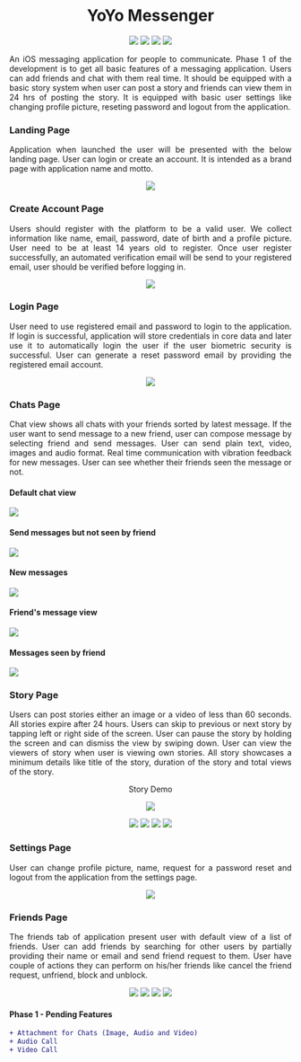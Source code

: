 <h1 align="center"> YoYo Messenger </h1>

<p align="center">
  <img src="https://img.shields.io/badge/Developer-Vishnu_Divakar-orange" />
  <img src="https://img.shields.io/badge/OpenSource-Always-green" />
  <img src="https://img.shields.io/badge/Users-3-yellow" />
  <img src="https://img.shields.io/badge/DevState-Phase_1-blue" />
</p>

<p align="justify">
An iOS messaging application for people to communicate. Phase 1 of the development is to get all basic features of a messaging application. Users can add friends and chat with them real time. It should be equipped with a basic story system when user can post a story and friends can view them in 24 hrs of posting the story. It is equipped with basic user settings like changing profile picture, reseting password and logout from the application.
</p>

<h3>Landing Page</h3>
<div>
  <p align="justify">
    Application when launched the user will be presented with the below landing page. User can login or create an account. It is intended as a brand page with application name and motto.
  </p>
  <p align="center">
    <img src="https://github.com/vishnudivakar31/YoYo-Messenger/blob/main/screenshots/landing_page.PNG" />
  </p>
</div>

<h3>Create Account Page</h3>
<div>
  <p align="justify">
    Users should register with the platform to be a valid user. We collect information like name, email, password, date of birth and a profile picture. User need to be at least 14 years old to register. Once user register successfully, an automated verification email will be send to your registered email, user should be verified before logging in.
  </p>
  <p align="center">
    <img src="https://github.com/vishnudivakar31/YoYo-Messenger/blob/main/screenshots/create_account.PNG" />
  </p>
</div>

<h3>Login Page</h3>
<div>
  <p align="justify">
    User need to use registered email and password to login to the application. If login is successful, application will store credentials in core data and later use it to automatically login the user if the user biometric security is successful. User can generate a reset password email by providing the registered email account.
  </p>
  <p align="center">
    <img src="https://github.com/vishnudivakar31/YoYo-Messenger/blob/main/screenshots/signin_page.PNG" />
  </p>
</div>

<h3>Chats Page</h3>
<div>
  <p align="justify">
    Chat view shows all chats with your friends sorted by latest message. If the user want to send message to a new friend, user can compose message by selecting friend and send messages. User can send plain text, video, images and audio format. Real time communication with vibration feedback for new messages. User can see whether their friends seen the message or not.
  </p>
  <p align="center">
    <div>
      <h4>Default chat view</h4>
      <img src="https://github.com/vishnudivakar31/YoYo-Messenger/blob/main/screenshots/chat_view.png" />
    </div>
    <div>
      <h4>Send messages but not seen by friend</h4>
      <img src="https://github.com/vishnudivakar31/YoYo-Messenger/blob/main/screenshots/UnSeenMessages.png" />
    </div>
    <div>
      <h4>New messages</h4>
      <img src="https://github.com/vishnudivakar31/YoYo-Messenger/blob/main/screenshots/new_message_view.png" />
    </div>
    <div>
      <h4>Friend's message view</h4>
      <img src="https://github.com/vishnudivakar31/YoYo-Messenger/blob/main/screenshots/friend_message_view.png" />
    </div>
    <div>
      <h4>Messages seen by friend</h4>
      <img src="https://github.com/vishnudivakar31/YoYo-Messenger/blob/main/screenshots/message_seen_view.png" />
    </div>
  </p>
</div>

<h3>Story Page</h3>
<div>
  <p align="justify">
    Users can post stories either an image or a video of less than 60 seconds. All stories expire after 24 hours. Users can skip to previous or next story by tapping left or right side of the screen. User can pause the story by holding the screen and can dismiss the view by swiping down. User can view the viewers of story when user is viewing own stories. All story showcases a minimum details like title of the story, duration of the story and total views of the story.
  </p>
  <p align="center">Story Demo</p>
  <p align="center">
    <img src="https://github.com/vishnudivakar31/YoYo-Messenger/blob/main/screenshots/story.gif" />
  </p>
  <p align="center">
    <img src="https://github.com/vishnudivakar31/YoYo-Messenger/blob/main/screenshots/story_view.png" />
    <img src="https://github.com/vishnudivakar31/YoYo-Messenger/blob/main/screenshots/friends_story.png" />
    <img src="https://github.com/vishnudivakar31/YoYo-Messenger/blob/main/screenshots/own_story.png" />
    <img src="https://github.com/vishnudivakar31/YoYo-Messenger/blob/main/screenshots/viewed_by.png" />
  </p>
</div>

<h3>Settings Page</h3>
<div>
  <p align="justify">
    User can change profile picture, name, request for a password reset and logout from the application from the settings page.
  </p>
  <p align="center">
    <img src="https://github.com/vishnudivakar31/YoYo-Messenger/blob/main/screenshots/settings_page.PNG" />
  </p>
</div>

<h3>Friends Page</h3>
<div>
  <p align="justify">
    The friends tab of application present user with default view of a list of friends. User can add friends by searching for other users by partially providing their name or email and send friend request to them. User have couple of actions they can perform on his/her friends like cancel the friend request, unfriend, block and unblock.  
  </p>
  <p align="center">
    <img src="https://github.com/vishnudivakar31/YoYo-Messenger/blob/main/screenshots/cancel_friend_request.PNG" />
    <img src="https://github.com/vishnudivakar31/YoYo-Messenger/blob/main/screenshots/normal_friend_view.PNG" />
    <img src="https://github.com/vishnudivakar31/YoYo-Messenger/blob/main/screenshots/unblock_view.PNG" />
    <img src="https://github.com/vishnudivakar31/YoYo-Messenger/blob/main/screenshots/search_friends.PNG" />
  </p>
</div>

<h4>Phase 1 - Pending Features</h4>

```diff
+ Attachment for Chats (Image, Audio and Video)
+ Audio Call
+ Video Call
```
